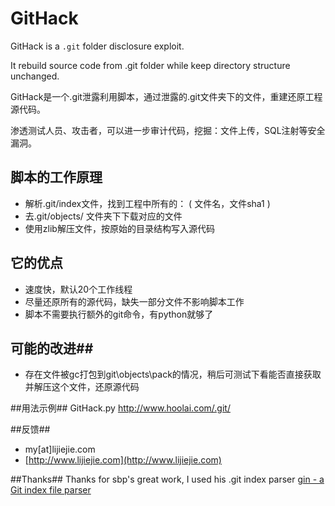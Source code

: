 GitHack
=

GitHack is a `.git` folder disclosure exploit. 

It rebuild source code from .git folder while keep directory structure unchanged.

GitHack是一个.git泄露利用脚本，通过泄露的.git文件夹下的文件，重建还原工程源代码。

渗透测试人员、攻击者，可以进一步审计代码，挖掘：文件上传，SQL注射等安全漏洞。

## 脚本的工作原理 ##

* 解析.git/index文件，找到工程中所有的： ( 文件名，文件sha1 )
* 去.git/objects/ 文件夹下下载对应的文件
* 使用zlib解压文件，按原始的目录结构写入源代码

## 它的优点 ##

* 速度快，默认20个工作线程
* 尽量还原所有的源代码，缺失一部分文件不影响脚本工作
* 脚本不需要执行额外的git命令，有python就够了

## 可能的改进##

* 存在文件被gc打包到git\objects\pack的情况，稍后可测试下看能否直接获取并解压这个文件，还原源代码

##用法示例##
    GitHack.py http://www.hoolai.com/.git/

##反馈##
* my[at]lijiejie.com  
* [http://www.lijiejie.com](http://www.lijiejie.com)

##Thanks##
Thanks for sbp's great work, I used his .git index parser [gin - a Git index file parser](https://github.com/sbp/gin)

